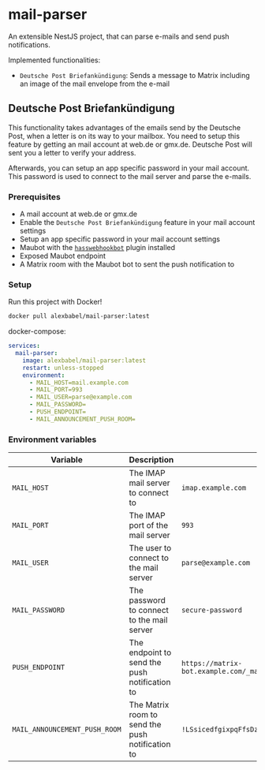 # mail-parser

An extensible NestJS project, that can parse e-mails and send push notifications.

Implemented functionalities:
- `Deutsche Post Briefankündigung`: Sends a message to Matrix including an image of the mail envelope from the e-mail

## Deutsche Post Briefankündigung

This functionality takes advantages of the emails send by the Deutsche Post, when a letter is on its way to your mailbox. You need to setup this feature by getting an mail account at web.de or gmx.de. Deutsche Post will sent you a letter to verify your address.

Afterwards, you can setup an app specific password in your mail account. This password is used to connect to the mail server and parse the e-mails.

### Prerequisites
- A mail account at web.de or gmx.de
- Enable the `Deutsche Post Briefankündigung` feature in your mail account settings
- Setup an app specific password in your mail account settings
- Maubot with the [`hasswebhookbot`](https://github.com/v411e/hasswebhookbot) plugin installed
- Exposed Maubot endpoint
- A Matrix room with the Maubot bot to sent the push notification to

### Setup

Run this project with Docker!

```bash
docker pull alexbabel/mail-parser:latest
```

docker-compose:
```yaml
services:
  mail-parser:
    image: alexbabel/mail-parser:latest
    restart: unless-stopped
    environment:
      - MAIL_HOST=mail.example.com
      - MAIL_PORT=993
      - MAIL_USER=parse@example.com
      - MAIL_PASSWORD=
      - PUSH_ENDPOINT=
      - MAIL_ANNOUNCEMENT_PUSH_ROOM=
```

### Environment variables
| Variable | Description | Example |
| --- | --- | --- |
| `MAIL_HOST` | The IMAP mail server to connect to | `imap.example.com` |
| `MAIL_PORT` | The IMAP port of the mail server | `993` |
| `MAIL_USER` | The user to connect to the mail server | `parse@example.com` |
| `MAIL_PASSWORD` | The password to connect to the mail server | `secure-password` |
| `PUSH_ENDPOINT` | The endpoint to send the push notification to | `https://matrix-bot.example.com/_matrix/maubot/plugin/mail/push/` |
| `MAIL_ANNOUNCEMENT_PUSH_ROOM` | The Matrix room to send the push notification to | `!LSsicedfgixpqFfsDz:example.com` |
